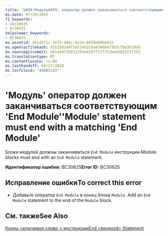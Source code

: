 ```yaml
---
title: '&#39;Модуль&#39; оператор должен заканчиваться соответствующим &#39;End Module&#39;'
ms.date: 07/20/2015
f1_keywords:
- vbc30625
- bc30625
helpviewer_keywords:
- BC30625
ms.assetid: d51d5f1c-16f5-401c-be3a-0470eb9bb812
ms.openlocfilehash: 91b2582a0f5d724d2c5a43960473b3cf9a3b18db
ms.sourcegitcommit: e614e0f3b031293e4107f37f752be43652f3f253
ms.translationtype: MT
ms.contentlocale: ru-RU
ms.lasthandoff: 08/27/2018
ms.locfileid: "43003142"
---
```

# <a name="39module39-statement-must-end-with-a-matching-39end-module39"></a><span data-ttu-id="0375e-102">&#39;Модуль&#39; оператор должен заканчиваться соответствующим &#39;End Module&#39;</span><span class="sxs-lookup"><span data-stu-id="0375e-102">&#39;Module&#39; statement must end with a matching &#39;End Module&#39;</span></span>
<span data-ttu-id="0375e-103">Блоки модулей должны заканчиваться `End Module` инструкции.</span><span class="sxs-lookup"><span data-stu-id="0375e-103">Module blocks must end with an `End Module` statement.</span></span>  
  
 <span data-ttu-id="0375e-104">**Идентификатор ошибки:** BC30625</span><span class="sxs-lookup"><span data-stu-id="0375e-104">**Error ID:** BC30625</span></span>  
  
## <a name="to-correct-this-error"></a><span data-ttu-id="0375e-105">Исправление ошибки</span><span class="sxs-lookup"><span data-stu-id="0375e-105">To correct this error</span></span>  
  
-   <span data-ttu-id="0375e-106">Добавьте оператор `End Module` в конец блока `Module` .</span><span class="sxs-lookup"><span data-stu-id="0375e-106">Add an `End Module` statement to the end of the `Module` block.</span></span>  
  
## <a name="see-also"></a><span data-ttu-id="0375e-107">См. также</span><span class="sxs-lookup"><span data-stu-id="0375e-107">See Also</span></span>  
 [<span data-ttu-id="0375e-108">Конец \<ключевое слово > инструкции</span><span class="sxs-lookup"><span data-stu-id="0375e-108">End \<keyword> Statement</span></span>](../../visual-basic/language-reference/statements/end-keyword-statement.md)
